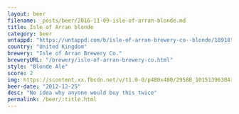 ```yaml
---
layout: beer
filename: _posts/beer/2016-11-09-isle-of-arran-blonde.md
title: Isle of Arran blonde
category: beer
untappd: "https://untappd.com/b/isle-of-arran-brewery-co--blonde/18918"
country: "United Kingdom"
brewery: "Isle of Arran Brewery Co."
breweryURL: "/brewery/isle-of-arran-brewery-co.html"
style: "Blonde Ale"
score: 2
img: https://scontent.xx.fbcdn.net/v/t1.0-0/p480x480/29588_10151396304143745_1361559358_n.jpg?_nc_cat=110&_nc_ht=scontent.xx&oh=3e9e7b0391a927b5f7c2be436a094b58&oe=5C8686E1
beer-date: "2012-12-25"
desc: "No idea why anyone would buy this twice"
permalink: /beer/:title.html
---
```

